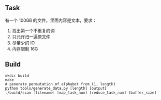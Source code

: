 ## Task
有一个 100GB 的文件，里面内容是文本，要求：

1. 找出第一个不重复的词
2. 只允许扫一遍原文件
3. 尽量少的 IO
4. 内存限制 16G


## Build
```
mkdir build
make
# generate permutation of alphabet from (1, length)
python tools/generate_data.py [length] [output]
./build/scan [filename] [map_task_num] [reduce_task_num] [buffer_size] 
```